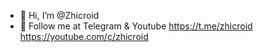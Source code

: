 - 👋 Hi, I’m @Zhicroid
- 👀 Follow me at Telegram & Youtube
https://t.me/zhicroid
https://youtube.com/c/zhicroid

<!---
Zhicroid/Zhicroid is a ✨ special ✨ repository because its `README.md` (this file) appears on your GitHub profile.
You can click the Preview link to take a look at your changes.
--->
